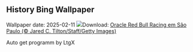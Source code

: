 ## History Bing Wallpaper
Wallpaper date: 2025-02-11
![](https://www.bing.com/th?id=OHR.DiaAtletaPro_PT-BR7651032356_UHD.jpg&w=1000)Download: [Oracle Red Bull Racing em São Paulo (© Jared C. Tilton/Staff/Getty Images)](https://www.bing.com/th?id=OHR.DiaAtletaPro_PT-BR7651032356_UHD.jpg)

Auto get programm by LtgX
